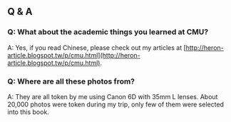 ## Q & A

### Q: What about the academic things you learned at CMU?

A: Yes, if you read Chinese, please check out my articles at [http://heron-article.blogspot.tw/p/cmu.html](http://heron-article.blogspot.tw/p/cmu.html).

### Q: Where are all these photos from?

A: They are all token by me using Canon 6D with 35mm L lenses. About 20,000 photos were token during my trip, only few of them were selected into this book.
